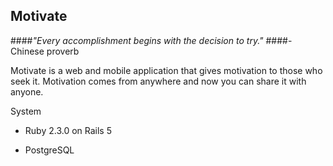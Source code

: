## Motivate

####*"Every accomplishment begins with the decision to try."*
####-Chinese proverb

Motivate is a web and mobile application that gives motivation to those who seek it. Motivation comes from anywhere and now you can share it with anyone.



System

* Ruby 2.3.0 on Rails 5

* PostgreSQL

<!-- * Database initialization

* How to run the test suite

* Services (job queues, cache servers, search engines, etc.)

* Deployment instructions
 -->